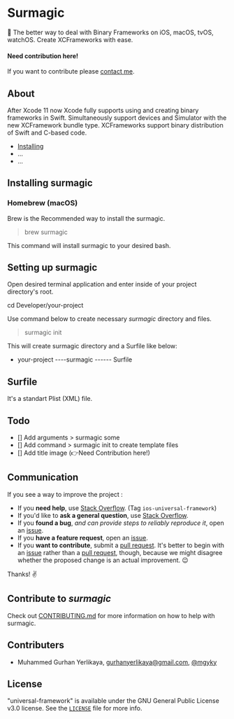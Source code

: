 # Surmagic

🚀 The better way to deal with Binary Frameworks on iOS, macOS, tvOS, watchOS. Create XCFrameworks with ease.

#### Need contribution here! 

If you want to contribute please [contact me](mailto:gurhanyerlikaya@gmail.com).

## About

After Xcode 11 now Xcode fully supports using and creating binary frameworks in Swift. Simultaneously support devices and Simulator with the new XCFramework bundle type. XCFrameworks support binary distribution of Swift and C-based code. 

- [Installing](#installing)
- ...
- ...

## Installing surmagic

### Homebrew (macOS)

Brew is the Recommended way to install the surmagic.

> brew surmagic

This command will install surmagic to your desired bash.

## Setting up surmagic

Open desired terminal application and enter inside of your project directory's root. 

cd Developer/your-project

Use command below to create necessary _surmagic_ directory and files.

> surmagic init

This will create surmagic directory and a Surfile like below:

- your-project
----surmagic
------ Surfile

## Surfile

It's a standart Plist (XML) file.

## Todo

- [] Add arguments > surmagic some
- [] Add command > surmagic init to create template files
- [] Add title image (👉Need Contribution here!)

## Communication

If you see a way to improve the project :

- If you **need help**, use [Stack Overflow](https://stackoverflow.com/questions/tagged/ios-universal-framework). (Tag `ios-universal-framework`)
- If you'd like to **ask a general question**, use [Stack Overflow](https://stackoverflow.com/questions/tagged/ios-universal-framework).
- If you **found a bug**, _and can provide steps to reliably reproduce it_, open an [issue](https://github.com/gurhub/universal-framework/issues).
- If you **have a feature request**, open an [issue](https://github.com/gurhub/universal-framework/issues).
- If you **want to contribute**, submit a [pull request](https://github.com/gurhub/universal-framework/pulls). It's better to begin with an [issue](https://github.com/gurhub/universal-framework/issues) rather than a [pull request](https://github.com/gurhub/universal-framework/pulls), though, because we might disagree whether the proposed change is an actual improvement. :wink:

Thanks! :v:

## Contribute to _surmagic_

Check out [CONTRIBUTING.md](CONTRIBUTING.md) for more information on how to help with surmagic.

## Contributers

* Muhammed Gurhan Yerlikaya, [gurhanyerlikaya@gmail.com](mailto:gurhanyerlikaya@gmail.com), [@mgyky](https://twitter.com/mgyky)

## License

"universal-framework" is available under the GNU General Public License v3.0 license. See the [`LICENSE`](LICENSE) file for more info.
